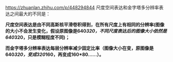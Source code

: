 https://zhuanlan.zhihu.com/p/448294844
尺度空间表达和金字塔多分辨率表达之间最大的不同是：

**尺度空间表达是由不同高斯核平滑卷积得到，在所有尺度上有相同的分辨率(图像的大小不会发生变化，假设原图像是640*320，不同尺度表达后的图像大小依然是640*320，只是模糊程度不同)；**

**而金字塔多分辨率表达每层分辨率减少固定比率（图像大小在变，原图像是640*320，变成320*160，再变成160*80......）。**